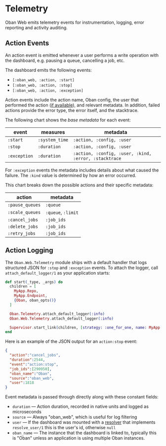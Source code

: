 # Telemetry

Oban Web emits telemetry events for instrumentation, logging, error reporting
and activity auditing.

## Action Events

An action event is emitted whenever a user performs a write operation with the
dashboard, e.g. pausing a queue, cancelling a job, etc.

The dashboard emits the following events:

* `[:oban_web, :action, :start]`
* `[:oban_web, :action, :stop]`
* `[:oban_web, :action, :exception]`

Action events include the action name, Oban config, the user that performed the
action ([if available][cus]), and relevant metadata. In addition, failed actions
provide the error type, the error itself, and the stacktrace.

The following chart shows the _base metadata_ for each event:

| event        | measures       | metadata                                              |
| ------------ | ---------------| ----------------------------------------------------- |
| `:start`     | `:system_time` | `:action, :config, :user`                             |
| `:stop`      | `:duration`    | `:action, :config, :user`                             |
| `:exception` | `:duration`    | `:action, :config, :user, :kind, :error, :stacktrace` |

For `:exception` events the metadata includes details about what caused the
failure. The `:kind` value is determined by how an error occurred.

This chart breaks down the possible actions and their specific metadata:

| action          | metadata           |
| --------------- | ------------------ |
| `:pause_queues` | `:queue`           |
| `:scale_queues` | `:queue`, `:limit` |
| `:cancel_jobs`  | `:job_ids`         |
| `:delete_jobs`  | `:job_ids`         |
| `:retry_jobs`   | `:job_ids`         |

## Action Logging

The `Oban.Web.Telemetry` module ships with a default handler that logs
structured JSON for `:stop` and `:exception` events. To attach the logger, call
`attach_default_logger/1` as your application starts:

```elixir
def start(_type, _args) do
  children = [
    MyApp.Repo,
    MyApp.Endpoint,
    {Oban, oban_opts()}
  ]

  Oban.Telemetry.attach_default_logger(:info)
  Oban.Web.Telemetry.attach_default_logger(:info)

  Supervisor.start_link(children, [strategy: :one_for_one, name: MyApp.Supervisor])
end
```

Here is an example of the JSON output for an `action:stop` event:

```json
{
  "action":"cancel_jobs",
  "duration":2544,
  "event":"action:stop",
  "job_ids":[290950],
  "oban_name":"Oban",
  "source":"oban_web",
  "user":1818
}
```

Event metadata is passed through directly along with these constant fields:

* `duration` — Action duration, recorded in native units and logged as
  microseconds
* `source` — Always "oban_web", which is useful for log filtering
* `user` — If the dashboard was mounted with a [resolver][cus] that implements
  `resolve_user/1` this is the user's id, otherwise `null`
* `oban_name` — The instance that the dashboard is linked to, typically this is
  "Oban" unless an application is using multiple Oban instances.

[cus]: web_customizing.html
